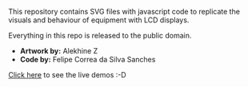 This repository contains SVG files with javascript code to replicate the visuals and behaviour of equipment with LCD displays.

Everything in this repo is released to the public domain.

* **Artwork by:** Alekhine Z
* **Code by:** Felipe Correa da Silva Sanches

[Click here](https://felipesanches.github.io/lcd-displays-in-svg/) to see the live demos :-D

